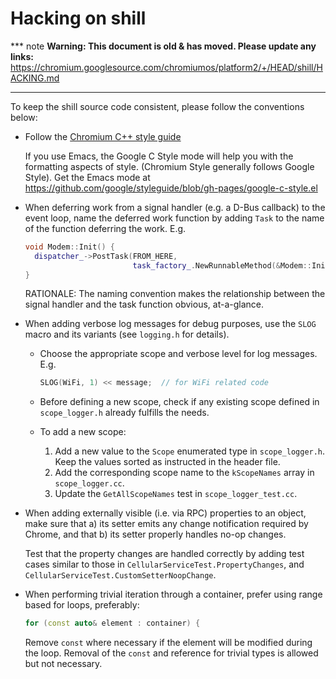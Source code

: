 # Hacking on shill

*** note
**Warning: This document is old & has moved.  Please update any links:**<br>
https://chromium.googlesource.com/chromiumos/platform2/+/HEAD/shill/HACKING.md
***

To keep the shill source code consistent, please follow the conventions below:

*   Follow the [Chromium C++ style guide](https://chromium.googlesource.com/chromium/src/+/HEAD/styleguide/c++/c++.md)

    If you use Emacs, the Google C Style mode will help you with the formatting
    aspects of style. (Chromium Style generally follows Google Style). Get the
    Emacs mode at
    https://github.com/google/styleguide/blob/gh-pages/google-c-style.el

*   When deferring work from a signal handler (e.g. a D-Bus callback) to
    the event loop, name the deferred work function by adding `Task` to
    the name of the function deferring the work. E.g.

    ```c++
    void Modem::Init() {
      dispatcher_->PostTask(FROM_HERE,
                            task_factory_.NewRunnableMethod(&Modem::InitTask));
    }
    ```

    RATIONALE: The naming convention makes the relationship between the signal
    handler and the task function obvious, at-a-glance.

*   When adding verbose log messages for debug purposes, use the `SLOG` macro
    and its variants (see `logging.h` for details).

    *   Choose the appropriate scope and verbose level for log messages. E.g.

        ```c++
        SLOG(WiFi, 1) << message;  // for WiFi related code
        ```

    *   Before defining a new scope, check if any existing scope defined in
        `scope_logger.h` already fulfills the needs.

    *   To add a new scope:
        1.  Add a new value to the `Scope` enumerated type in `scope_logger.h`.
            Keep the values sorted as instructed in the header file.
        2.  Add the corresponding scope name to the `kScopeNames` array in
            `scope_logger.cc`.
        3.  Update the `GetAllScopeNames` test in `scope_logger_test.cc`.

*   When adding externally visible (i.e. via RPC) properties to an object,
    make sure that a) its setter emits any change notification required by
    Chrome, and that b) its setter properly handles no-op changes.

    Test that the property changes are handled correctly by adding test
    cases similar to those in `CellularServiceTest.PropertyChanges`, and
    `CellularServiceTest.CustomSetterNoopChange`.

*   When performing trivial iteration through a container, prefer using
    range based for loops, preferably:

    ```c++
    for (const auto& element : container) {
    ```

    Remove `const` where necessary if the element will be modified during
    the loop.  Removal of the `const` and reference for trivial types is
    allowed but not necessary.
